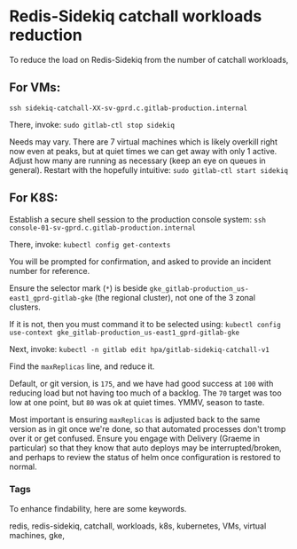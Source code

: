 # Redis-Sidekiq catchall workloads reduction

To reduce the load on Redis-Sidekiq from the number of catchall workloads,

## For VMs:

`ssh sidekiq-catchall-XX-sv-gprd.c.gitlab-production.internal`

There, invoke: `sudo gitlab-ctl stop sidekiq`

Needs may vary. There are 7 virtual machines which is likely overkill right now even at peaks, but at quiet times we can get away with only 1 active.  Adjust how many are running as necessary (keep an eye on queues in general).  Restart with the hopefully intuitive: `sudo gitlab-ctl start sidekiq`

## For K8S:

Establish a secure shell session to the production console system: `ssh console-01-sv-gprd.c.gitlab-production.internal`

There, invoke: `kubectl config get-contexts`

You will be prompted for confirmation, and asked to provide an incident number for reference.

Ensure the selector mark (`*`) is beside `gke_gitlab-production_us-east1_gprd-gitlab-gke` (the regional cluster), not one of the 3 zonal clusters.

If it is not, then you must command it to be selected using: `kubectl config use-context gke_gitlab-production_us-east1_gprd-gitlab-gke`

Next, invoke: `kubectl -n gitlab edit hpa/gitlab-sidekiq-catchall-v1`

Find the `maxReplicas` line, and reduce it.

Default, or git version, is `175`, and we have had good success at `100` with reducing load but not having too much of a backlog.  The `70` target was too low at one point, but `80` was ok at quiet times.  YMMV, season to taste.

Most important is ensuring `maxReplicas` is adjusted back to the same version as in git once we're done, so that automated processes don't tromp over it or get confused.  Ensure you engage with Delivery (Graeme in particular) so that they know that auto deploys may be interrupted/broken, and perhaps to review the status of helm once configuration is restored to normal.

### Tags

To enhance findability, here are some keywords.

redis, redis-sidekiq, catchall, workloads, k8s, kubernetes, VMs, virtual machines, gke, 